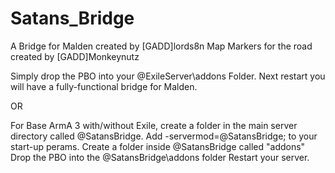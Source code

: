 # Satans_Bridge
A Bridge for Malden created by [GADD]lords8n
Map Markers for the road created by [GADD]Monkeynutz

Simply drop the PBO into your @ExileServer\addons Folder.
Next restart you will have a fully-functional bridge for Malden.

OR

For Base ArmA 3 with/without Exile, create a folder in the main server directory called @SatansBridge.
Add -servermod=@SatansBridge; to your start-up perams.
Create a folder inside @SatansBridge called "addons"
Drop the PBO into the @SatansBridge\addons folder
Restart your server.
